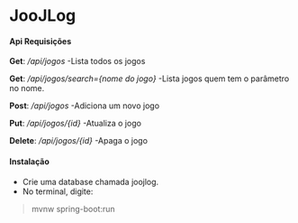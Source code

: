 # JooJLog
#### Api Requisições

**Get**: */api/jogos*
-Lista todos os jogos

**Get**: */api/jogos/search={nome do jogo}*
-Lista jogos quem tem o parâmetro no nome.

**Post**: */api/jogos*
-Adiciona um novo jogo

**Put**: */api/jogos/{id}*
-Atualiza o jogo

**Delete**: */api/jogos/{id}*
-Apaga o jogo

#### Instalação
- Crie uma database chamada joojlog.
- No terminal, digite:
>mvnw spring-boot:run
